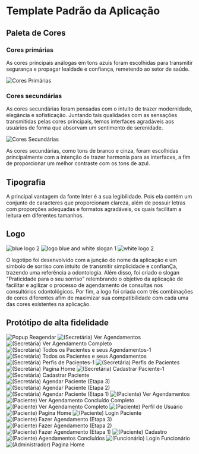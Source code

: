 # Template Padrão da Aplicação

## Paleta de Cores

### Cores primárias

As cores principais análogas em tons azuis foram escolhidas para transmitir segurança e propagar lealdade e confiança, remetendo ao setor de saúde.

![Cores Primárias](https://github.com/ICEI-PUC-Minas-PMV-ADS/pmv-ads-2024-1-e2-proj-int-t5-odontoschedule/assets/57874746/395192c5-e0c1-4fc6-8eb5-86a49eb32ac5)

### Cores secundárias

As cores secundárias foram pensadas com o intuito de trazer modernidade, elegância e sofisticação. Juntando tais qualidades com as sensações transmitidas pelas cores principais, temos interfaces agradáveis aos usuários de forma que absorvam um sentimento de serenidade.

![Cores Secundárias](https://github.com/ICEI-PUC-Minas-PMV-ADS/pmv-ads-2024-1-e2-proj-int-t5-odontoschedule/assets/57874746/d671e340-49d6-4454-a20a-8ff4acb4f69c)

As cores secundárias, como tons de branco e cinza, foram escolhidas principalmente com a intenção de trazer harmonia para as interfaces, a fim de proporcionar um melhor contraste com os tons de azul.

## Tipografia

A principal vantagem da fonte Inter é a sua legibilidade. Pois ela contém um conjunto de caracteres que proporcionam clareza, além de possuir letras com proporções adequadas e formatos agradáveis, os quais facilitam a leitura em diferentes tamanhos.

## Logo


![blue logo 2](https://github.com/ICEI-PUC-Minas-PMV-ADS/pmv-ads-2024-1-e2-proj-int-t5-odontoschedule/assets/57874746/25da0739-57f8-4464-897a-6e52ec0da0cd)
![logo blue and white slogan 1](https://github.com/ICEI-PUC-Minas-PMV-ADS/pmv-ads-2024-1-e2-proj-int-t5-odontoschedule/assets/57874746/317127bb-494f-4310-a20b-882bfa9d6f6a)
![white logo 2](https://github.com/ICEI-PUC-Minas-PMV-ADS/pmv-ads-2024-1-e2-proj-int-t5-odontoschedule/assets/57874746/4fcc93f9-2afb-4121-81af-a5f3b2093d7f)

O logotipo foi desenvolvido com a junção do nome da aplicação e um símbolo de sorriso com intuito de transmitir simplicidade e confianÇa, trazendo uma referência a odontologia. Além disso,  foi criado o slogan "Praticidade para o seu sorriso" relembrando o objetivo da aplicação de facilitar e agilizar o processo de agendamento de consultas nos consultórios odontológicos.
Por fim, a logo foi criada com três combinações de cores diferentes afim de maximizar sua compatibilidade com cada uma das cores existentes na aplicação.

## Protótipo de alta fidelidade

![Popup Reagendar](https://github.com/ICEI-PUC-Minas-PMV-ADS/pmv-ads-2024-1-e2-proj-int-t5-odontoschedule/assets/57874746/f1d2307a-070a-4f37-be44-f4fb75ed26ae)
![(Secretária) Ver Agendamentos](https://github.com/ICEI-PUC-Minas-PMV-ADS/pmv-ads-2024-1-e2-proj-int-t5-odontoschedule/assets/57874746/7d86bdba-18a7-4c2d-8579-ce180d319d17)
![(Secretária) Ver Agendamento Completo](https://github.com/ICEI-PUC-Minas-PMV-ADS/pmv-ads-2024-1-e2-proj-int-t5-odontoschedule/assets/57874746/c9a1d544-a3ff-443b-94b0-d38010d0201f)
![(Secretária) Todos os Pacientes e seus Agendamentos-1](https://github.com/ICEI-PUC-Minas-PMV-ADS/pmv-ads-2024-1-e2-proj-int-t5-odontoschedule/assets/57874746/5140895c-9f79-41c2-8f73-fbe7202b0d5b)
![(Secretária) Todos os Pacientes e seus Agendamentos](https://github.com/ICEI-PUC-Minas-PMV-ADS/pmv-ads-2024-1-e2-proj-int-t5-odontoschedule/assets/57874746/62479ab1-3c57-4ad9-9848-3ae94ce9c036)
![(Secretária) Perfis de Pacientes-1](https://github.com/ICEI-PUC-Minas-PMV-ADS/pmv-ads-2024-1-e2-proj-int-t5-odontoschedule/assets/57874746/85d4db36-2845-4e80-8b5b-611b02e933a0)
![(Secretária) Perfis de Pacientes](https://github.com/ICEI-PUC-Minas-PMV-ADS/pmv-ads-2024-1-e2-proj-int-t5-odontoschedule/assets/57874746/812c4e74-8555-43a1-8ad1-28c084e6e75b)
![(Secretária) Pagina Home](https://github.com/ICEI-PUC-Minas-PMV-ADS/pmv-ads-2024-1-e2-proj-int-t5-odontoschedule/assets/57874746/3f6a80ba-ff03-4d79-894f-0dabbefb1449)
![(Secretária) Cadastrar Paciente-1](https://github.com/ICEI-PUC-Minas-PMV-ADS/pmv-ads-2024-1-e2-proj-int-t5-odontoschedule/assets/57874746/a2374ef7-8f1d-49db-a3dd-316dd08b196c)
![(Secretária) Cadastrar Paciente](https://github.com/ICEI-PUC-Minas-PMV-ADS/pmv-ads-2024-1-e2-proj-int-t5-odontoschedule/assets/57874746/776c1d60-7f3e-49c7-91f3-033d82c9790e)
![(Secretária) Agendar Paciente (Etapa 3)](https://github.com/ICEI-PUC-Minas-PMV-ADS/pmv-ads-2024-1-e2-proj-int-t5-odontoschedule/assets/57874746/be8fe64c-edfe-4327-9795-73e02ed09a89)
![(Secretária) Agendar Paciente (Etapa 2)](https://github.com/ICEI-PUC-Minas-PMV-ADS/pmv-ads-2024-1-e2-proj-int-t5-odontoschedule/assets/57874746/c1915641-e6ce-49b4-8409-289094fb8bb1)
![(Secretária) Agendar Paciente (Etapa 1)](https://github.com/ICEI-PUC-Minas-PMV-ADS/pmv-ads-2024-1-e2-proj-int-t5-odontoschedule/assets/57874746/10332ede-0870-4d4d-87c5-78341b63e9b8)
![(Paciente) Ver Agendamentos](https://github.com/ICEI-PUC-Minas-PMV-ADS/pmv-ads-2024-1-e2-proj-int-t5-odontoschedule/assets/57874746/dc4b156d-0b5a-48df-a418-1cb27a5c2269)
![(Paciente) Ver Agendamento Concluído Completo](https://github.com/ICEI-PUC-Minas-PMV-ADS/pmv-ads-2024-1-e2-proj-int-t5-odontoschedule/assets/57874746/2951dac8-e203-4804-846a-dfe6e11a7879)
![(Paciente) Ver Agendamento Completo](https://github.com/ICEI-PUC-Minas-PMV-ADS/pmv-ads-2024-1-e2-proj-int-t5-odontoschedule/assets/57874746/3b4c2503-5252-4146-a0ba-af7f20016592)
![(Paciente) Perfil de Usuário](https://github.com/ICEI-PUC-Minas-PMV-ADS/pmv-ads-2024-1-e2-proj-int-t5-odontoschedule/assets/57874746/acf790de-40c3-4163-a237-a7e6b13f1270)
![(Paciente) Pagina Home](https://github.com/ICEI-PUC-Minas-PMV-ADS/pmv-ads-2024-1-e2-proj-int-t5-odontoschedule/assets/57874746/5e34165c-3615-4052-9c57-7fbbdf49c926)
![(Paciente) Login Paciente](https://github.com/ICEI-PUC-Minas-PMV-ADS/pmv-ads-2024-1-e2-proj-int-t5-odontoschedule/assets/57874746/c20fc984-ca7f-4dde-823f-4d99263af790)
![(Paciente) Fazer Agendamento (Etapa 3)](https://github.com/ICEI-PUC-Minas-PMV-ADS/pmv-ads-2024-1-e2-proj-int-t5-odontoschedule/assets/57874746/d501c699-4919-4713-ad83-114f8057267e)
![(Paciente) Fazer Agendamento (Etapa 2)](https://github.com/ICEI-PUC-Minas-PMV-ADS/pmv-ads-2024-1-e2-proj-int-t5-odontoschedule/assets/57874746/71cb37c0-8eee-4ef5-8a4f-67329f14a74f)
![(Paciente) Fazer Agendamento (Etapa 1)](https://github.com/ICEI-PUC-Minas-PMV-ADS/pmv-ads-2024-1-e2-proj-int-t5-odontoschedule/assets/57874746/f97e2736-d70f-4735-bed3-2cfd1b84d1c4)
![(Paciente) Cadastro](https://github.com/ICEI-PUC-Minas-PMV-ADS/pmv-ads-2024-1-e2-proj-int-t5-odontoschedule/assets/57874746/30e19b64-611c-430f-be95-e08c263123d1)
![(Paciente) Agendamentos Concluídos](https://github.com/ICEI-PUC-Minas-PMV-ADS/pmv-ads-2024-1-e2-proj-int-t5-odontoschedule/assets/57874746/4512315c-0332-4023-95d3-42dcc444b577)
![(Funcionário) Login Funcionário](https://github.com/ICEI-PUC-Minas-PMV-ADS/pmv-ads-2024-1-e2-proj-int-t5-odontoschedule/assets/57874746/889e94e5-55e8-4cb6-8d39-d801f048c7f8)
![(Administrador) Pagina Home](https://github.com/ICEI-PUC-Minas-PMV-ADS/pmv-ads-2024-1-e2-proj-int-t5-odontoschedule/assets/57874746/37e8a764-9b91-40be-977a-6f7cd34e9bb0)
